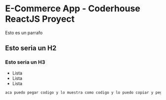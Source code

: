 # E-Commerce App - Coderhouse ReactJS Proyect

Esto es un parrafo

## Esto seria un H2

### Esto seria un H3

- Lista
- Lista
- Lista

```javascript
aca puedo pegar codigo y lo muestra como codigo y lo puedo copiar y pegar etc
```